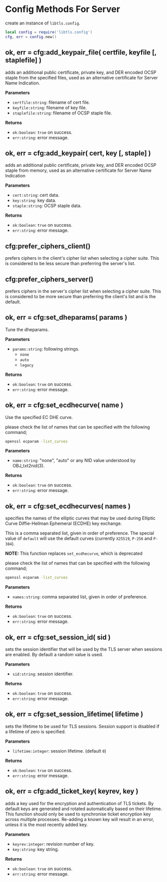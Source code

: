 # Config Methods For Server

create an instance of `libtls.config`.

```lua
local config = require('libtls.config')
cfg, err = config.new()
```


## ok, err = cfg:add_keypair_file( certfile, keyfile [, staplefile] )

adds an additional public certificate, private key, and DER encoded OCSP staple from the specified files, used as an alternative certificate for Server Name Indication.

**Parameters**

- `certfile:string`: filename of cert file.
- `keyfile:string`: filename of key file.
- `staplefile:string`: filename of OCSP staple file.

**Returns**

- `ok:boolean`: `true` on success.
- `err:string`: error message.


## ok, err = cfg:add_keypair( cert, key [, staple] )

adds an additional public certificate, private key, and DER encoded OCSP staple from memory, used as an alternative certificate for Server Name Indication

**Parameters**

- `cert:string`: cert data.
- `key:string`: key data.
- `staple:string`: OCSP staple data.

**Returns**

- `ok:boolean`: `true` on success.
- `err:string`: error message.


## cfg:prefer_ciphers_client()

prefers ciphers in the client's cipher list when selecting a cipher suite. This is considered to be less secure than preferring the server's list.


## cfg:prefer_ciphers_server()

prefers ciphers in the server's cipher list when selecting a cipher suite. This is considered to be more secure than preferring the client's list and is the default.


## ok, err = cfg:set_dheparams( params )

Tune the dheparams.

**Parameters**

- `params:string`: following strings.
  - `none`
  - `auto`
  - `legacy`

**Returns**

- `ok:boolean`: `true` on success.
- `err:string`: error message.


## ok, err = cfg:set_ecdhecurve( name )

Use the specified EC DHE curve.

please check the list of names that can be specified with the following command;

```sh
openssl ecparam -list_curves
```

**Parameters**

- `name:string`: "none", "auto" or any NID value understood by OBJ_txt2nid(3).

**Returns**

- `ok:boolean`: `true` on success.
- `err:string`: error message.


## ok, err = cfg:set_ecdhecurves( names )

specifies the names of the elliptic curves that may be used during Elliptic Curve Diffie-Hellman Ephemeral (ECDHE) key exchange. 

This is a comma separated list, given in order of preference. The special value of `default` will use the default curves (currently `X25519`, `P-256` and `P-384`). 

**NOTE:** This function replaces `set_ecdhecurve`, which is deprecated

please check the list of names that can be specified with the following command;

```sh
openssl ecparam -list_curves
```

**Parameters**

- `names:string`: comma separated list, given in order of preference.

**Returns**

- `ok:boolean`: `true` on success.
- `err:string`: error message.


## ok, err = cfg:set_session_id( sid )

sets the session identifier that will be used by the TLS server when sessions are enabled. By default a random value is used.

**Parameters**

- `sid:string`: session identifier.

**Returns**

- `ok:boolean`: `true` on success.
- `err:string`: error message.


## ok, err = cfg:set_session_lifetime( lifetime )

sets the lifetime to be used for TLS sessions. Session support is disabled if a lifetime of zero is specified.

**Parameters**

- `lifetime:integer`: session lifetime. (default `0`)

**Returns**

- `ok:boolean`: `true` on success.
- `err:string`: error message.


## ok, err = cfg:add_ticket_key( keyrev, key )

adds a key used for the encryption and authentication of TLS tickets. By default keys are generated and rotated automatically based on their lifetime. This function should only be used to synchronise ticket encryption key across multiple processes. Re-adding a known key will result in an error, unless it is the most recently added key.

**Parameters**

- `keyrev:integer`: revision number of key.
- `key:string`: key string.

**Returns**

- `ok:boolean`: `true` on success.
- `err:string`: error message.

